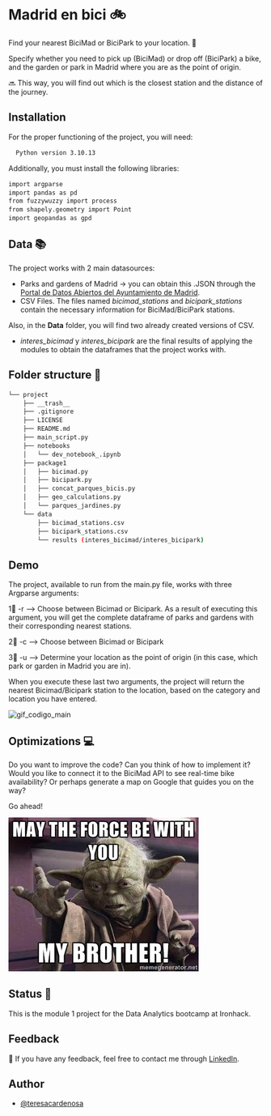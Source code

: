 
# Madrid en bici 🚲

Find your nearest BiciMad or BiciPark to your location. 📌

Specify whether you need to pick up (BiciMad) or drop off (BiciPark) a bike, and the garden or park in Madrid where you are as the point of origin.

🔜 This way, you will find out which is the closest station and the distance of the journey.


## Installation

For the proper functioning of the project, you will need:

```bash
  Python version 3.10.13
```
Additionally, you must install the following libraries:

```bash
import argparse
import pandas as pd
from fuzzywuzzy import process
from shapely.geometry import Point
import geopandas as gpd
```

## Data 📚

The project works with 2 main datasources:

- Parks and gardens of Madrid -> you can obtain this .JSON through the [Portal de Datos Abiertos del Ayuntamiento de Madrid](https://datos.madrid.es/nuevoMadrid/swagger-ui-master-2.2.10/dist/index.html?url=/egobfiles/api.datos.madrid.es.json#/).
- CSV Files. The files named *bicimad_stations* and *bicipark_stations* contain the necessary information for BiciMad/BiciPark stations.


Also, in the **Data** folder, you will find two already created versions of CSV.

- *interes_bicimad* y *interes_bicipark* are the final results of applying the modules to obtain the dataframes that the project works with.

## Folder structure 📂

```bash
└── project
    ├── __trash__
    ├── .gitignore
    ├── LICENSE
    ├── README.md
    ├── main_script.py
    ├── notebooks
    │   └── dev_notebook_.ipynb
    ├── package1
    │   ├── bicimad.py
    │   ├── bicipark.py
    │   ├── concat_parques_bicis.py
    │   ├── geo_calculations.py
    │   └── parques_jardines.py
    └── data
        ├── bicimad_stations.csv
        ├── bicipark_stations.csv
        └── results (interes_bicimad/interes_bicipark)
```

## Demo

The project, available to run from the main.py file, works with three Argparse arguments:

1⃣ -r --> Choose between Bicimad or Bicipark.
As a result of executing this argument, you will get the complete dataframe of parks and gardens with their corresponding nearest stations.

2⃣ -c --> Choose between Bicimad or Bicipark

3⃣ -u --> Determine your location as the point of origin (in this case, which park or garden in Madrid you are in).

When you execute these last two arguments, the project will return the nearest Bicimad/Bicipark station to the location, based on the category and location you have entered.

![gif_codigo_main](https://github.com/TeresaCardenosa/ih_datamadpt0923_project_m1/assets/140433014/e9d399c6-9d3b-4b6c-88bd-751f47f0dfd7)


## Optimizations 💻

Do you want to improve the code?
Can you think of how to implement it?
Would you like to connect it to the BiciMad API to see real-time bike availability?
Or perhaps generate a map on Google that guides you on the way?

Go ahead! 

![force](https://github.com/TeresaCardenosa/ih_datamadpt0923_project_m1/blob/main/images/force.jpg)

## Status 👀

This is the module 1 project for the Data Analytics bootcamp at Ironhack.


## Feedback

📲 If you have any feedback, feel free to contact me through [LinkedIn](https://www.linkedin.com/in/mteresacardenosadeheras/).


## Author

- [@teresacardenosa](https://www.github.com/TeresaCardenosa)






 


 

